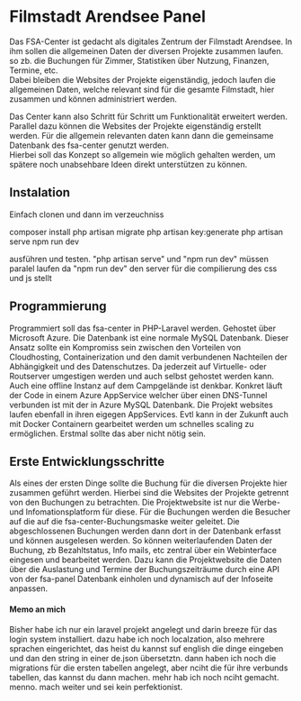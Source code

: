 # Filmstadt Arendsee Panel

Das FSA-Center ist gedacht als digitales Zentrum der Filmstadt Arendsee. In ihm sollen die allgemeinen Daten der diversen Projekte zusammen laufen. so zb. die Buchungen für Zimmer, Statistiken über Nutzung, Finanzen, Termine, etc.  
Dabei bleiben die Websites der Projekte eigenständig, jedoch laufen die allgemeinen Daten, welche relevant sind für die gesamte Filmstadt, hier zusammen und können administriert werden.  
  
Das Center kann also Schritt für Schritt um Funktionalität erweitert werden. Parallel dazu können die Websites der Projekte eigenständig erstellt werden. Für die allgemein relevanten daten kann dann die gemeinsame Datenbank des fsa-center genutzt werden.  
Hierbei soll das Konzept so allgemein wie möglich gehalten werden, um spätere noch unabsehbare Ideen direkt unterstützen zu können.

## Instalation
Einfach clonen und dann im verzeuchniss

composer install
php artisan migrate
php artisan key:generate
php artisan serve
npm run dev

ausführen und testen.
"php artisan serve" und "npm run dev" müssen paralel laufen da "npm run dev" den server für die compilierung des css und js stellt

## Programmierung
Programmiert soll das fsa-center in PHP-Laravel werden. Gehostet über Microsoft Azure. Die Datenbank ist eine normale MySQL Datenbank.
Dieser Ansatz sollte ein Kompromiss sein zwischen den Vorteilen von Cloudhosting, Containerization und den damit verbundenen Nachteilen der Abhängigkeit und des Datenschutzes.  Da jederzeit auf Virtuelle- oder Routserver umgestigen werden und auch selbst gehostet werden kann. Auch eine offline Instanz auf dem Campgelände ist denkbar.
Konkret läuft der Code in einem Azure AppService welcher über einen DNS-Tunnel verbunden ist mit der in Azure MySQL Datenbank. Die Projekt websites laufen ebenfall in ihren eigegen AppServices. 
Evtl kann in der Zukunft auch mit Docker Containern gearbeitet werden um schnelles scaling zu ermöglichen. Erstmal sollte das aber nicht nötig sein.

## Erste Entwicklungsschritte
Als eines der ersten Dinge sollte die Buchung für die diversen Projekte hier zusammen geführt werden.
Hierbei sind die Websites der Projekte getrennt von den Buchungen zu betrachten. Die Projektwebsite ist nur die Werbe- und Infomationsplatform für diese. Für die Buchungen werden die Besucher auf die auf die fsa-center-Buchungsmaske weiter geleitet. Die abgeschlossenen Buchungen werden dann dort in der Datenbank erfasst und können ausgelesen werden.
So können weiterlaufenden Daten der Buchung, zb Bezahltstatus, Info mails, etc zentral über ein Webinterface eingesen und bearbeitet werden.
Dazu kann die Projektwebsite die Daten über die Auslastung und Termine der Buchungszeiträume durch eine API von der fsa-panel Datenbank einholen und dynamisch auf der Infoseite anpassen.



#### Memo an mich
Bisher habe ich nur ein laravel projekt angelegt und darin breeze für das login system installiert. dazu habe ich noch localzation, also mehrere sprachen eingerichtet, das heist du kannst suf english die dinge eingeben und dan den string in einer de.json übersetztn. dann haben ich noch die migrations für die ersten tabellen angelegt, aber nciht die für ihre verbunds tabellen, das kannst du dann machen. mehr hab ich noch nciht gemacht. menno. mach weiter und sei kein perfektionist.
